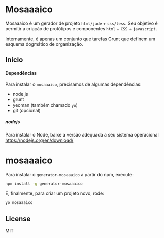 # Mosaaaico

Mosaaaico é um gerador de projeto `html/jade` + `css/less`. Seu objetivo é
permitir a criação de protótipos e componentes `html` + `CSS` + `javascript`.

Internamente, é apenas um conjunto que tarefas Grunt que definem um esquema
dogmático de organização.

## Início

#### Dependências

Para instalar o `mosaaaico`, precisamos de algumas dependências:

* node.js
* grunt
* yeoman (também chamado `yo`)
* git (opcional)

##### nodejs

Para instalar o Node, baixe a versão adequada a seu sistema operacional https://nodejs.org/en/download/


# mosaaaico

Para instalar o `generator-mosaaaico` a partir do npm, execute:

```bash
npm install -g generator-mosaaaico
```

E, finalmente, para criar um projeto novo, rode:

```bash
yo mosaaaico
```


## License

MIT
